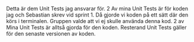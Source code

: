 Detta är dem Unit Tests jag ansvarar för. 
2 Av mina Unit Tests är för koden jag och Sebastian skrev vid sprint 1.
Då gjorde vi koden på ett sätt där den körs i terminalen. 
Gruppen valde att vi ej skulle använda denna kod. 
2 av Mina Unit Tests är alltså gjorda för den koden.
Resterand Unit Tests gäller för den senaste versionen av koden.

